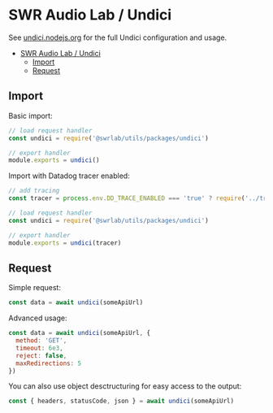 # SWR Audio Lab / Undici

See [undici.nodejs.org](https://undici.nodejs.org) for the full Undici configuration and usage.

- [SWR Audio Lab / Undici](#swr-audio-lab--undici)
  - [Import](#import)
  - [Request](#request)

## Import

Basic import:

```js
// load request handler
const undici = require('@swrlab/utils/packages/undici')

// export handler
module.exports = undici()
```

Import with Datadog tracer enabled:

```js
// add tracing
const tracer = process.env.DD_TRACE_ENABLED === 'true' ? require('../tracer') : null

// load request handler
const undici = require('@swrlab/utils/packages/undici')

// export handler
module.exports = undici(tracer)
```

## Request

Simple request:

```js
const data = await undici(someApiUrl)
```

Advanced usage:

```js
const data = await undici(someApiUrl, {
  method: 'GET',
  timeout: 6e3, 
  reject: false, 
  maxRedirections: 5
})
```

You can also use object desctructuring for easy access to the output:

```js
const { headers, statusCode, json } = await undici(someApiUrl)
```
